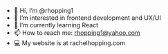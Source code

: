 - 👋 Hi, I’m @rhopping1
- 👀 I’m interested in frontend development and UX/UI
- 🌱 I’m currently learning React
- 📫 How to reach me: rhopping1@yahoo.com
- 💻 My website is at rachelhopping.com

<!---
rhopping1/rhopping1 is a ✨ special ✨ repository because its `README.md` (this file) appears on your GitHub profile.
You can click the Preview link to take a look at your changes.
--->
